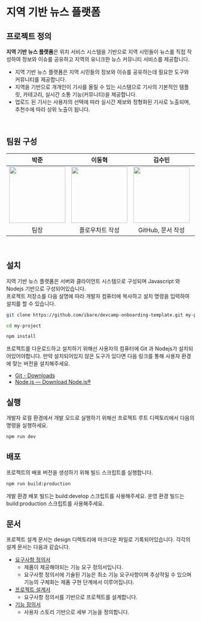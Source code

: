 # 지역 기반 뉴스 플랫폼

## 프로젝트 정의

**지역 기반 뉴스 플랫폼**은 위치 서비스 시스템을 기반으로 지역 시민들이 뉴스를 직접 작성하여 정보와 이슈를 공유하고 지역의 유니크한 뉴스 커뮤니티 서비스를 제공합니다.

- 지역 기반 뉴스 플랫폼은 지역 시민들의 정보와 이슈를 공유하는데 필요한 도구와 커뮤니티를 제공합니다.
- 지역을 기반으로 개개인이 기사를 올릴 수 있는 시스템으로 기사의 기본적인 템플릿, 카테고리, 실시간 소통 기능(커뮤니티)을 제공합니다.
- 업로드 된 기사는 사용자의 선택에 따라 실시간 제보와 정형화된 기사로 노출되며, 추천수에 따라 상위 노출이 됩니다.

<br>

## 팀원 구성

<div align="center">

|                                                          **박준**                                                           |                                                         **이동혁**                                                          |                                                           **김수민**                                                            |                                                         **박현성**                                                          |                                                                    **지혜민**                                                                    |
| :-------------------------------------------------------------------------------------------------------------------------: | :-------------------------------------------------------------------------------------------------------------------------: | :-----------------------------------------------------------------------------------------------------------------------------: | :-------------------------------------------------------------------------------------------------------------------------: | :----------------------------------------------------------------------------------------------------------------------------------------------: |
| [<img src="https://avatars.githubusercontent.com/u/157086374?v=4" height=150 width=150> <br/>](https://github.com/mutajune) | [<img src="https://avatars.githubusercontent.com/u/89085298?v=4" height=150 width=150> <br/>](https://github.com/LfromTheE) | [<img src="https://avatars.githubusercontent.com/u/95954000?s=64&v=4" height=150 width=150> <br/>](https://github.com/ssuminii) | [<img src="https://avatars.githubusercontent.com/u/170388640?v=4" height=150 width=150> <br/>](https://github.com/Haley513) | [<img src="https://www.catholicpress.kr/data/cheditor4/1509/2001159622_9fjrpOFA_1.png" height=150 width=150> <br/>](https://github.com/ssuminii) |
|                                                            팀장                                                             |                                                       플로우차트 작성                                                       |                                                        GitHub, 문서 작성                                                        |                                                      리서치, 문서 작성                                                      |                                                                       팀원                                                                       |

</div>

<br>

## 설치

지역 기반 뉴스 플랫폼은 서버와 클라이언트 시스템으로 구성되며 Javascript 와 Nodejs 기반으로 구성되어있습니다.<br>
프로젝트 저장소를 다음 설명에 따라 개발자 컴퓨터에 복사하고 설치 명령을 입력하여 설치를 할 수 있습니다.

```bash
git clone https://github.com/ibare/devcamp-onboarding-template.git my-project

cd my-project

npm install
```

프로젝트를 다운로드하고 설치하기 위해선 사용자의 컴퓨터에 Git 과 Nodejs가 설치되어있어야합니다.
만약 설치되어있지 않은 도구가 있다면 다음 링크를 통해 사용자 환경에 맞는 버전을 설치해주세요.

- [Git - Downloads](https://git-scm.com/downloads)
- [Node.js — Download Node.js®](https://nodejs.org/en/download/current)

## 실행

개발자 로컬 환경에서 개발 모드로 실행하기 위해선 프로젝트 루트 디렉토리에서 다음의 명령을 실행하세요.

```bash
npm run dev
```

## 배포

프로젝트의 배포 버전을 생성하기 위해 빌드 스크립트를 실행합니다.

```bash
npm run build:production
```

개발 환경 배포 빌드는 build:develop 스크립트를 사용해주세요.
운영 환경 빌드는 build:production 스크립트를 사용해주세요.

## 문서

프로젝트 설계 문서는 design 디렉토리에 마크다운 파일로 기록되어있습니다.
각각의 설계 문서는 다음과 같습니다.

- [요구사항 정의서](https://github.com/ssuminii/devcamp-onboarding-template/blob/main/design/%EC%9A%94%EA%B5%AC%EC%82%AC%ED%95%AD%EC%A0%95%EC%9D%98%EC%84%9C.md)
  - 제품이 제공해야되는 기능 요구 정의서입니다.
  - 요구사항 정의서에 기술된 기능은 최소 기능 요구사항이며 추상적일 수 있으며 기능의 구체화는 제품 구현 단계에서 이루어집니다.
- [프로젝트 설계서](https://github.com/ssuminii/devcamp-onboarding-template/blob/main/design/%ED%94%84%EB%A1%9C%EC%A0%9D%ED%8A%B8%EC%A0%95%EC%9D%98%EC%84%9C.md)
  - 요구사항 정의서를 기반으로 프로젝트를 설계합니다.
- [기능 정의서](https://github.com/ssuminii/devcamp-onboarding-template/blob/main/design/%EA%B8%B0%EB%8A%A5%EC%A0%95%EC%9D%98%EC%84%9C.md)
  - 사용자 스토리 기반으로 세부 기능을 정의합니다.
